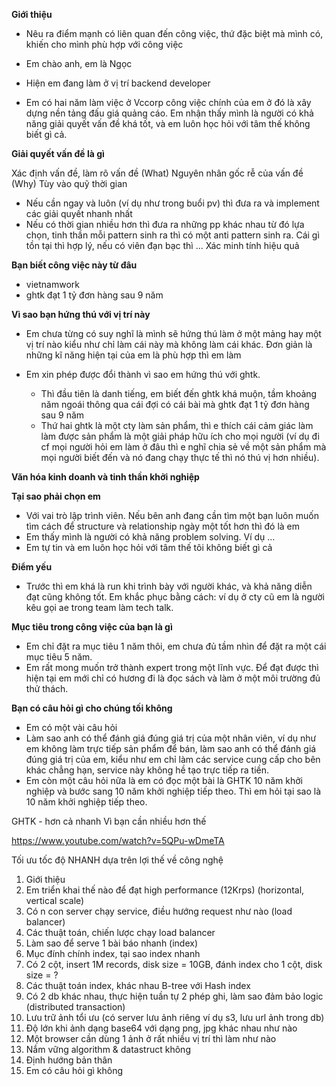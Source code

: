 **Giới thiệu**

- Nêu ra điểm mạnh có liên quan đến công việc, thứ đặc biệt mà mình có, khiến cho mình phù hợp với công việc

- Em chào anh, em là Ngọc
- Hiện em đang làm ở vị trí backend developer 
- Em có hai năm làm việc ở Vccorp công việc chính của em ở đó là xây dựng nền tảng đấu giá quảng cáo. Em nhận thấy mình là người có khả năng giải quyết vấn đề khá tốt, và em luôn học hỏi với tâm thế không biết gì cả.

**Giải quyết vấn đề là gì**

Xác định vấn đề, làm rõ vấn đề (What)
Nguyên nhân gốc rễ của vấn đề (Why)
Tùy vào quỹ thời gian
+ Nếu cần ngay và luôn (ví dụ như trong buổi pv) thì đưa ra và implement các giải quyết nhanh nhất
+ Nếu có thời gian nhiều hơn thì đưa ra những pp khác nhau từ đó lựa chọn, tinh thần mỗi pattern sinh ra thì có một anti pattern sinh ra. Cái gì tồn tại thì hợp lý, nếu có viên đạn bạc thì ...
Xác minh tính hiệu quả

**Bạn biết công việc này từ đâu**

- vietnamwork
- ghtk đạt 1 tỷ đơn hàng sau 9 năm

**Vì sao bạn hứng thú với vị trí này**

- Em chưa từng có suy nghĩ là mình sẽ hứng thú làm ở một mảng hay một vị trí nào kiểu như chỉ làm cái này mà không làm cái khác. Đơn giản là những kĩ năng hiện tại của em là phù hợp thì em làm
  
- Em xin phép được đổi thành vì sao em hứng thú với ghtk.
  - Thì đầu tiên là danh tiếng, em biết đến ghtk khá muộn, tầm khoảng năm ngoái thông qua cái đợi có cái bài mà ghtk đạt 1 tỷ đơn hàng sau 9 năm
  - Thứ hai ghtk là một cty làm sản phẩm, thì e thích cái cảm giác làm làm được sản phẩm là một giải pháp hữu ích cho mọi người (ví dụ đi cf mọi người hỏi em làm ở đâu thì e nghĩ chia sẻ về một sản phẩm mà mọi người biết đến và nó đang chạy thực tế thì nó thú vị hơn nhiều).

  
**Văn hóa kinh doanh và tinh thần khởi nghiệp**

**Tại sao phải chọn em**

- Với vai trò lập trình viên. Nếu bên anh đang cần tìm một bạn luôn muốn tìm cách để structure và relationship ngày một tốt hơn thì đó là em 
- Em thấy mình là người có khả năng problem solving. Ví dụ ...
- Em tự tin và em luôn học hỏi với tâm thế tôi không biết gì cả

**Điểm yếu**

- Trước thì em khá là run khi trình bày với người khác, và khả năng diễn đạt cũng không tốt. Em khắc phục bằng cách: ví dụ ở cty cũ em là người kêu gọi ae trong team làm tech talk.

**Mục tiêu trong công việc của bạn là gì**

- Em chỉ đặt ra mục tiêu 1 năm thôi, em chưa đủ tầm nhìn để đặt ra một cái mục tiêu 5 năm.
- Em rất mong muốn trở thành expert trong một lĩnh vực. Để đạt được thì hiện tại em mới chỉ có hương đi là đọc sách và làm ở một môi trường đủ thử thách.

**Bạn có câu hỏi gì cho chúng tối không**

- Em có một vài câu hỏi 
- Làm sao anh có thể đánh giá đúng giá trị của một nhân viên, ví dụ như em không làm trực tiếp sản phẩm để bán, làm sao anh có thể đánh giá đúng giá trị của em, kiểu như em chỉ làm các service cung cấp cho bên khác chẳng hạn, service này không hề tạo trực tiếp ra tiền.
- Em còn một câu hỏi nữa là em có đọc một bài là GHTK 10 năm khởi nghiệp và bước sang 10 năm khởi nghiệp tiếp theo. Thì em hỏi tại sao là 10 năm khởi nghiệp tiếp theo.

GHTK - hơn cả nhanh Vì bạn cần nhiều hơn thế

https://www.youtube.com/watch?v=5QPu-wDmeTA

Tối ưu tốc độ NHANH dựa trên lợi thế về công nghệ 

1. Giới thiệu
2. Em triển khai thế nào để đạt high performance (12Krps) (horizontal, vertical scale)
3. Có n con server chạy service, điều hướng request như nào (load balancer) 
4. Các thuật toán, chiến lược chạy load balancer
5. Làm sao để serve 1 bài báo nhanh (index)
6. Mục đính chính index, tại sao index nhanh 
7. Có 2 cột, insert 1M records, disk size = 10GB, đánh index cho 1 cột, disk size = ?
8. Các thuật toán index, khác nhau B-tree với Hash index
9. Có 2 db khác nhau, thực hiện tuần tự 2 phép ghi, làm sao đảm bảo logic (distributed transaction)
10. Lưu trữ ảnh tổi ưu (có server lưu ảnh riêng ví dụ s3, lưu url ảnh trong db)
11. Độ lớn khi ảnh dạng base64 với dạng png, jpg khác nhau như nào
12. Một browser cần dùng 1 ảnh ở rất nhiều vị trí thì làm như nào 
13. Nắm vững algorithm & datastruct không 
14. Định hướng bản thân 
15. Em có câu hỏi gì không